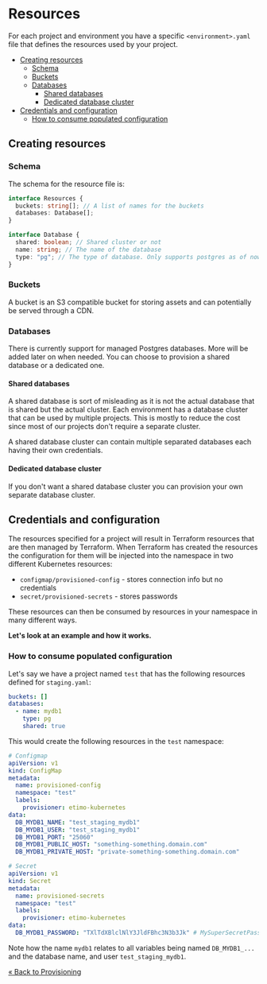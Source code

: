 # Resources

For each project and environment you have a specific `<environment>.yaml` file that defines the resources used by your project.

<!-- vscode-markdown-toc -->

- [Creating resources](#creating-resources)
  - [Schema](#schema)
  - [Buckets](#buckets)
  - [Databases](#databases)
    - [Shared databases](#shared-databases)
    - [Dedicated database cluster](#dedicated-database-cluster)
- [Credentials and configuration](#credentials-and-configuration)
  - [How to consume populated configuration](#how-to-consume-populated-configuration)

<!-- vscode-markdown-toc-config
	numbering=false
	autoSave=true
	/vscode-markdown-toc-config -->
<!-- /vscode-markdown-toc -->

## <a name='creating-resources'></a>Creating resources

### <a name='schema'></a>Schema

The schema for the resource file is:

```ts
interface Resources {
  buckets: string[]; // A list of names for the buckets
  databases: Database[];
}

interface Database {
  shared: boolean; // Shared cluster or not
  name: string; // The name of the database
  type: "pg"; // The type of database. Only supports postgres as of now
}
```

### <a name='buckets'></a>Buckets

A bucket is an S3 compatible bucket for storing assets and can potentially be served through a CDN.

### <a name='databases'></a>Databases

There is currently support for managed Postgres databases. More will be added later on when needed. You can choose to provision a shared database or a dedicated one.

#### <a name='shared-databases'></a>Shared databases

A shared database is sort of misleading as it is not the actual database that is shared but the actual cluster. Each environment has a database cluster that can be used by multiple projects. This is mostly to reduce the cost since most of our projects don't require a separate cluster.

A shared database cluster can contain multiple separated databases each having their own credentials.

#### <a name='dedicated-database-cluster'></a>Dedicated database cluster

If you don't want a shared database cluster you can provision your own separate database cluster.

## <a name='credentials-and-configuration'></a>Credentials and configuration

The resources specified for a project will result in Terraform resources that are then managed by Terraform. When Terraform has created the resources the configuration for them will be injected into the namespace in two different Kubernetes resources:

- `configmap/provisioned-config` - stores connection info but no credentials
- `secret/provisioned-secrets` - stores passwords

These resources can then be consumed by resources in your namespace in many different ways.

**Let's look at an example and how it works.**

### <a name='how-to-consume-populated-configuration'></a>How to consume populated configuration

Let's say we have a project named `test` that has the following resources defined for `staging.yaml`:

```yaml
buckets: []
databases:
  - name: mydb1
    type: pg
    shared: true
```

This would create the following resources in the `test` namespace:

```yaml
# Configmap
apiVersion: v1
kind: ConfigMap
metadata:
  name: provisioned-config
  namespace: "test"
  labels:
    provisioner: etimo-kubernetes
data:
  DB_MYDB1_NAME: "test_staging_mydb1"
  DB_MYDB1_USER: "test_staging_mydb1"
  DB_MYDB1_PORT: "25060"
  DB_MYDB1_PUBLIC_HOST: "something-something.domain.com"
  DB_MYDB1_PRIVATE_HOST: "private-something-something.domain.com"
```

```yaml
# Secret
apiVersion: v1
kind: Secret
metadata:
  name: provisioned-secrets
  namespace: "test"
  labels:
    provisioner: etimo-kubernetes
data:
  DB_MYDB1_PASSWORD: "TXlTdXBlclNlY3JldFBhc3N3b3Jk" # MySuperSecretPassword
```

Note how the name `mydb1` relates to all variables being named `DB_MYDB1_...` and the database name, and user `test_staging_mydb1`.

[« Back to Provisioning](./Provisioning.md#commit,-push-and-create-a-pr)
